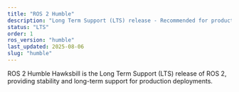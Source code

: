 ```yaml
---
title: "ROS 2 Humble"
description: "Long Term Support (LTS) release - Recommended for production use"
status: "LTS"
order: 1
ros_version: "humble"
last_updated: 2025-08-06
slug: "humble"
---
```


ROS 2 Humble Hawksbill is the Long Term Support (LTS) release of ROS 2, providing stability and long-term support for production deployments.